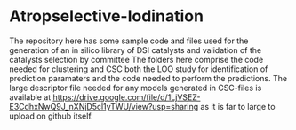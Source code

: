 # Atropselective-Iodination
The repository here has some sample code and files used for the generation of an in silico library of DSI catalysts and validation of the catalysts selection by committee
The folders here comprise the code needed for clustering and CSC both the LOO study for identification of prediction paramaters and the code needed to perform the predictions.
The large descriptor file needed for any models generated in CSC-files is available at https://drive.google.com/file/d/1LjVSEZ-E3CdhxNwQ9J_nXNjD5cl1yTWU/view?usp=sharing as it is far to large to upload on github itself.
